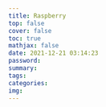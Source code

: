 ```yaml
---
title: Raspberry
top: false
cover: false
toc: true
mathjax: false
date: 2021-12-21 03:14:23
password:
summary:
tags:
categories:
img:
---
```

